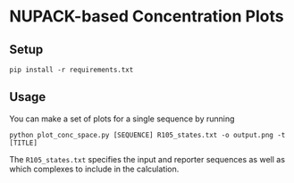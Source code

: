 # NUPACK-based Concentration Plots

## Setup

`pip install -r requirements.txt`

## Usage

You can make a set of plots for a single sequence by running

```python plot_conc_space.py [SEQUENCE] R105_states.txt -o output.png -t [TITLE]```

The `R105_states.txt` specifies the input and reporter sequences as well as which complexes to include in the calculation.
